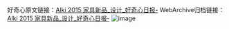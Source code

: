 好奇心原文链接：[Alki 2015 家具新品_设计_好奇心日报-](https://www.qdaily.com/articles/5960.html)
WebArchive归档链接：[Alki 2015 家具新品_设计_好奇心日报-](http://web.archive.org/web/20190623165721/https://www.qdaily.com/articles/5960.html)
![image](http://ww3.sinaimg.cn/large/007d5XDply1g3w9bi1ky0j30u03f9tk9)